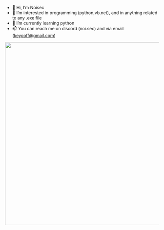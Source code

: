 - 👋 Hi, I’m Noisec
- 👀 I’m interested in programming (python,vb.net), and in anything related to any .exe file 
- 🌱 I’m currently learning python
- 📫 You can reach me on discord (noi.sec) and via email (keyooff@gmail.com)


<p align="center">
  <img style="width:600;length:327" src="https://media.discordapp.net/attachments/1051113640733966407/1063952066025902120/Untitled3.png" />
</p>

































































